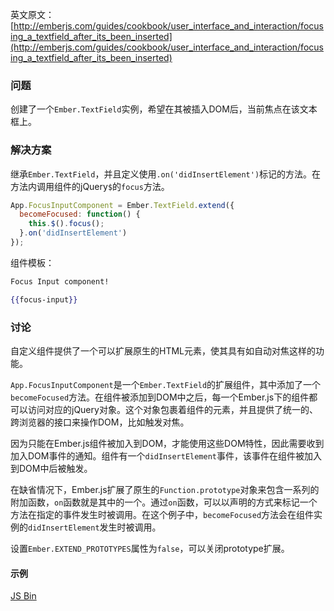 英文原文：[http://emberjs.com/guides/cookbook/user_interface_and_interaction/focusing_a_textfield_after_its_been_inserted](http://emberjs.com/guides/cookbook/user_interface_and_interaction/focusing_a_textfield_after_its_been_inserted)

### 问题

创建了一个`Ember.TextField`实例，希望在其被插入DOM后，当前焦点在该文本框上。

### 解决方案

继承`Ember.TextField`，并且定义使用`.on('didInsertElement')`标记的方法。在方法内调用组件的jQuery`$`的`focus`方法。

```javascript
App.FocusInputComponent = Ember.TextField.extend({
  becomeFocused: function() {
    this.$().focus();
  }.on('didInsertElement')
});
```

组件模板：

```handlebars
Focus Input component!
```

```handlebars
{{focus-input}}
```

### 讨论

自定义组件提供了一个可以扩展原生的HTML元素，使其具有如自动对焦这样的功能。

`App.FocusInputComponent`是一个`Ember.TextField`的扩展组件，其中添加了一个`becomeFocused`方法。在组件被添加到DOM中之后，每一个Ember.js下的组件都可以访问对应的jQuery对象。这个对象包裹着组件的元素，并且提供了统一的、跨浏览器的接口来操作DOM，比如触发对焦。

因为只能在Ember.js组件被加入到DOM，才能使用这些DOM特性，因此需要收到加入DOM事件的通知。组件有一个`didInsertElement`事件，该事件在组件被加入到DOM中后被触发。

在缺省情况下，Ember.js扩展了原生的`Function.prototype`对象来包含一系列的附加函数，`on`函数就是其中的一个。通过`on`函数，可以以声明的方式来标记一个方法在指定的事件发生时被调用。在这个例子中，`becomeFocused`方法会在组件实例的`didInsertElement`发生时被调用。

设置`Ember.EXTEND_PROTOTYPES`属性为`false`，可以关闭prototype扩展。

#### 示例

<a class="jsbin-embed" href="http://emberjs.jsbin.com/OlUGODo/4/edit?html,js,output">JS Bin</a>
